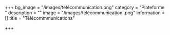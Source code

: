 +++
bg_image = "/images/télécommunication.png"
category = "Plateforme "
description = ""
image = "/images/télécommunication .png"
information = []
title = "Télécommmunications"

+++
